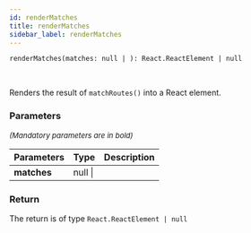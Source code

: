```yaml
---
id: renderMatches
title: renderMatches
sidebar_label: renderMatches
---
```


```tsx
renderMatches(matches: null | ): React.ReactElement | null
```
<br/>

Renders the result of `matchRoutes()` into a React element.

### Parameters

<font size="2"><i>(Mandatory parameters are in bold)</i></font>

| Parameters | Type | Description |
| --------- | ---- | ----------- |
| **matches** | null \|  |  |


### Return



The return is of type <code>React.ReactElement | null</code>